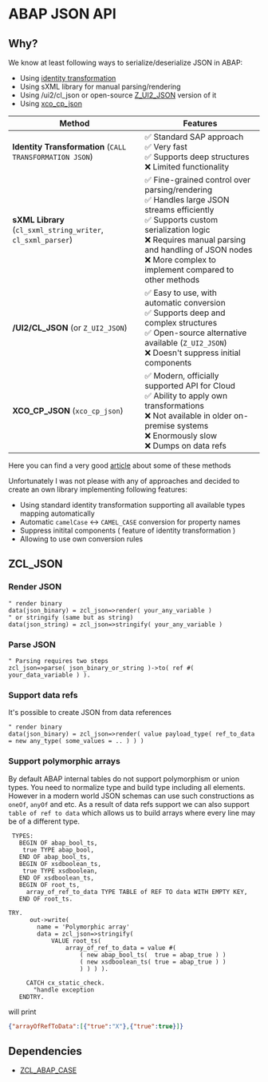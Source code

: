 # ABAP JSON API

## Why?

We know at least following ways to serialize/deserialize JSON in ABAP:

- Using [identity transformation](https://help.sap.com/doc/abapdocu_latest_index_htm/latest/en-US/index.htm?file=abenabap_json.htm)
- Using sXML library for manual parsing/rendering
- Using /ui2/cl_json or open-source [Z_UI2_JSON](https://github.com/SAP/abap-to-json) version of it
- Using [xco_cp_json](https://help.sap.com/docs/btp/sap-business-technology-platform/json)

| Method                                                       | Features                                                                                                                                                                                                                                                         |
| ------------------------------------------------------------ | ---------------------------------------------------------------------------------------------------------------------------------------------------------------------------------------------------------------------------------------------------------------- |
| **Identity Transformation** (`CALL TRANSFORMATION JSON`)     | ✅ Standard SAP approach <br> ✅ Very fast <br> ✅ Supports deep structures <br> ❌ Limited functionality                                                                                                                                     |
| **sXML Library** (`cl_sxml_string_writer`, `cl_sxml_parser`) | ✅ Fine-grained control over parsing/rendering <br> ✅ Handles large JSON streams efficiently <br> ✅ Supports custom serialization logic <br> ❌ Requires manual parsing and handling of JSON nodes <br> ❌ More complex to implement compared to other methods |
| **/UI2/CL_JSON** (or `Z_UI2_JSON`)                           | ✅ Easy to use, with automatic conversion <br> ✅ Supports deep and complex structures <br> ✅ Open-source alternative available (`Z_UI2_JSON`) <br> ❌ Doesn't suppress initial components     |
| **XCO_CP_JSON** (`xco_cp_json`)                              | ✅ Modern, officially supported API for Cloud <br> ✅ Ability to apply own transformations <br> ❌ Not available in older on-premise systems  <br> ❌ Enormously slow <br> ❌ Dumps on data refs                                                                           |

Here you can find a very good [article](https://community.sap.com/t5/application-development-blog-posts/abap-fast-json-serialization/ba-p/13556816) about some of these methods

Unfortunately I was not please with any of approaches and decided to create an own library implementing following features:

- Using standard identity transformation supporting all available types mapping automatically
- Automatic `camelCase` <-> `CAMEL_CASE` conversion for property names
- Suppress initital components ( feature of identity transformation )
- Allowing to use own conversion rules

## ZCL_JSON

### Render JSON

```abap
" render binary
data(json_binary) = zcl_json=>render( your_any_variable )
" or stringify (same but as string)
data(json_string) = zcl_json=>stringify( your_any_variable )
```

### Parse JSON

```abap
" Parsing requires two steps
zcl_json=>parse( json_binary_or_string )->to( ref #(  your_data_variable ) ).
```

### Support data refs
It's possible to create JSON from data references
```abap
" render binary
data(json_binary) = zcl_json=>render( value payload_type( ref_to_data = new any_type( some_values = .. ) ) )
```

### Support polymorphic arrays
By default ABAP internal tables do not support polymorphism or union types. You need to normalize type and build type including all elements. However in a modern world JSON schemas can use such constructions as `oneOf`, `anyOf` and etc. As a result of data refs support we can also support `table of ref to data` which allows us to build arrays where every line may be of a different type.

```abap
 TYPES:
   BEGIN OF abap_bool_ts,
    true TYPE abap_bool,
   END OF abap_bool_ts,
   BEGIN OF xsdboolean_ts,
    true TYPE xsdboolean,
   END OF xsdboolean_ts, 
   BEGIN OF root_ts,
     array_of_ref_to_data TYPE TABLE of REF TO data WITH EMPTY KEY,
   END OF root_ts.

TRY.   
      out->write(
        name = 'Polymorphic array'
        data = zcl_json=>stringify(
            VALUE root_ts(
                array_of_ref_to_data = value #(
                    ( new abap_bool_ts(  true = abap_true ) )
                    ( new xsdboolean_ts( true = abap_true ) )
                    ) ) ) ).

     CATCH cx_static_check.
       "handle exception
   ENDTRY.
```
will print
```json
{"arrayOfRefToData":[{"true":"X"},{"true":true}]}
```

## Dependencies

- [ZCL_ABAP_CASE](https://github.com/abapify/case)

